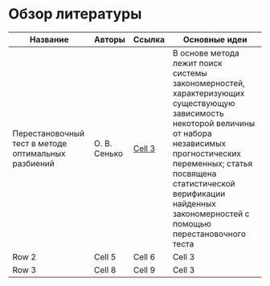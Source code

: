 # Обзор литературы

| Название | Авторы   | Ссылка   | Основные идеи   |
|----------|----------|----------|----------|
| Перестановочный тест в методе оптимальных разбиений     | О. В. Сенько    | [Cell 3](https://www.mathnet.ru/php/archive.phtml?wshow=paper&jrnid=zvmmf&paperid=970&option_lang=rus)   | В основе метода лежит поиск системы закономерностей, характеризующих существующую зависимость некоторой величины от набора независимых прогностических переменных; статья посвящена статистической верификации найденных закономерностей с помощью перестановочного теста   |
| Row 2    | Cell 5   | Cell 6   | Cell 3   |
| Row 3    | Cell 8   | Cell 9   | Cell 3   |

